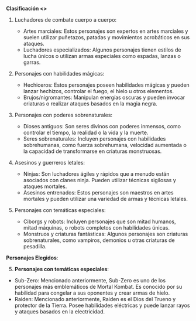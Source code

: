 **Clasificación <<Mortal Kombat>>**

1. Luchadores de combate cuerpo a cuerpo:
   - Artes marciales: Estos personajes son expertos en artes marciales y suelen utilizar puñetazos, patadas y movimientos acrobáticos en sus ataques.
   - Luchadores especializados: Algunos personajes tienen estilos de lucha únicos o utilizan armas especiales como espadas, lanzas o garras.

2. Personajes con habilidades mágicas:
   - Hechiceros: Estos personajes poseen habilidades mágicas y pueden lanzar hechizos, controlar el fuego, el hielo u otros elementos.
   - Brujos/nigromantes: Manipulan energías oscuras y pueden invocar criaturas o realizar ataques basados en la magia negra.

3. Personajes con poderes sobrenaturales:
   - Dioses antiguos: Son seres divinos con poderes inmensos, como controlar el tiempo, la realidad o la vida y la muerte.
   - Seres sobrenaturales: Incluyen personajes con habilidades sobrehumanas, como fuerza sobrehumana, velocidad aumentada o la capacidad de transformarse en criaturas monstruosas.

4. Asesinos y guerreros letales:
   - Ninjas: Son luchadores ágiles y rápidos que a menudo están asociados con clanes ninja. Pueden utilizar técnicas sigilosas y ataques mortales.
   - Asesinos entrenados: Estos personajes son maestros en artes mortales y pueden utilizar una variedad de armas y técnicas letales.

5. Personajes con temáticas especiales:
   - Ciborgs y robots: Incluyen personajes que son mitad humanos, mitad máquinas, o robots completos con habilidades únicas.
   - Monstruos y criaturas fantásticas: Algunos personajes son criaturas sobrenaturales, como vampiros, demonios u otras criaturas de pesadilla.

**Personajes Elegidos**: 



5. __Personajes con temáticas especiales__:

- Sub-Zero: Mencionado anteriormente, Sub-Zero es uno de los personajes más emblemáticos de Mortal Kombat. Es conocido por su habilidad para congelar a sus oponentes y crear armas de hielo.
- Raiden: Mencionado anteriormente, Raiden es el Dios del Trueno y protector de la Tierra. Posee habilidades eléctricas y puede lanzar rayos y ataques basados en la electricidad.